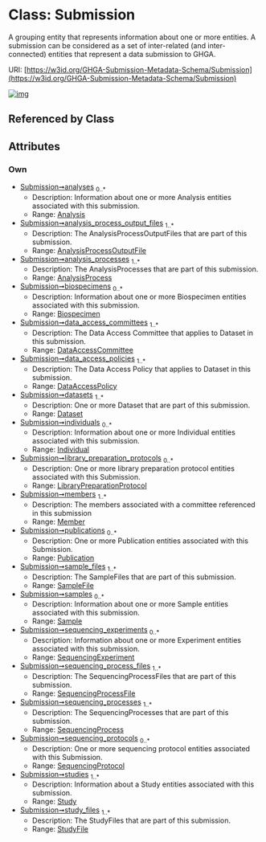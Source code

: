 
# Class: Submission


A grouping entity that represents information about one or more entities. A submission can be considered as a set of inter-related (and inter-connected) entities that represent a data submission to GHGA.

URI: [https://w3id.org/GHGA-Submission-Metadata-Schema/Submission](https://w3id.org/GHGA-Submission-Metadata-Schema/Submission)


[![img](https://yuml.me/diagram/nofunky;dir:TB/class/[StudyFile]<study_files%201..*-++[Submission],[Study]<studies%201..*-++[Submission],[SequencingProtocol]<sequencing_protocols%200..*-++[Submission],[SequencingProcess]<sequencing_processes%201..*-++[Submission],[SequencingProcessFile]<sequencing_process_files%201..*-++[Submission],[SequencingExperiment]<sequencing_experiments%200..*-++[Submission],[Sample]<samples%200..*-++[Submission],[SampleFile]<sample_files%201..*-++[Submission],[Publication]<publications%200..*-++[Submission],[Member]<members%201..*-++[Submission],[LibraryPreparationProtocol]<library_preparation_protocols%200..*-++[Submission],[Individual]<individuals%200..*-++[Submission],[Dataset]<datasets%201..*-++[Submission],[DataAccessPolicy]<data_access_policies%201..*-++[Submission],[DataAccessCommittee]<data_access_committees%201..*-++[Submission],[Biospecimen]<biospecimens%200..*-++[Submission],[AnalysisProcess]<analysis_processes%201..*-++[Submission],[AnalysisProcessOutputFile]<analysis_process_output_files%201..*-++[Submission],[Analysis]<analyses%200..*-++[Submission],[StudyFile],[Study],[SequencingProtocol],[SequencingProcessFile],[SequencingProcess],[SequencingExperiment],[SampleFile],[Sample],[Publication],[Member],[LibraryPreparationProtocol],[Individual],[Dataset],[DataAccessPolicy],[DataAccessCommittee],[Biospecimen],[AnalysisProcessOutputFile],[AnalysisProcess],[Analysis])](https://yuml.me/diagram/nofunky;dir:TB/class/[StudyFile]<study_files%201..*-++[Submission],[Study]<studies%201..*-++[Submission],[SequencingProtocol]<sequencing_protocols%200..*-++[Submission],[SequencingProcess]<sequencing_processes%201..*-++[Submission],[SequencingProcessFile]<sequencing_process_files%201..*-++[Submission],[SequencingExperiment]<sequencing_experiments%200..*-++[Submission],[Sample]<samples%200..*-++[Submission],[SampleFile]<sample_files%201..*-++[Submission],[Publication]<publications%200..*-++[Submission],[Member]<members%201..*-++[Submission],[LibraryPreparationProtocol]<library_preparation_protocols%200..*-++[Submission],[Individual]<individuals%200..*-++[Submission],[Dataset]<datasets%201..*-++[Submission],[DataAccessPolicy]<data_access_policies%201..*-++[Submission],[DataAccessCommittee]<data_access_committees%201..*-++[Submission],[Biospecimen]<biospecimens%200..*-++[Submission],[AnalysisProcess]<analysis_processes%201..*-++[Submission],[AnalysisProcessOutputFile]<analysis_process_output_files%201..*-++[Submission],[Analysis]<analyses%200..*-++[Submission],[StudyFile],[Study],[SequencingProtocol],[SequencingProcessFile],[SequencingProcess],[SequencingExperiment],[SampleFile],[Sample],[Publication],[Member],[LibraryPreparationProtocol],[Individual],[Dataset],[DataAccessPolicy],[DataAccessCommittee],[Biospecimen],[AnalysisProcessOutputFile],[AnalysisProcess],[Analysis])

## Referenced by Class


## Attributes


### Own

 * [Submission➞analyses](Submission_analyses.md)  <sub>0..\*</sub>
     * Description: Information about one or more Analysis entities associated with this submission.
     * Range: [Analysis](Analysis.md)
 * [Submission➞analysis_process_output_files](Submission_analysis_process_output_files.md)  <sub>1..\*</sub>
     * Description: The AnalysisProcessOutputFiles that are part of this submission.
     * Range: [AnalysisProcessOutputFile](AnalysisProcessOutputFile.md)
 * [Submission➞analysis_processes](Submission_analysis_processes.md)  <sub>1..\*</sub>
     * Description: The AnalysisProcesses that are part of this submission.
     * Range: [AnalysisProcess](AnalysisProcess.md)
 * [Submission➞biospecimens](Submission_biospecimens.md)  <sub>0..\*</sub>
     * Description: Information about one or more Biospecimen entities associated with this submission.
     * Range: [Biospecimen](Biospecimen.md)
 * [Submission➞data_access_committees](Submission_data_access_committees.md)  <sub>1..\*</sub>
     * Description: The Data Access Committee that applies to Dataset in this submission.
     * Range: [DataAccessCommittee](DataAccessCommittee.md)
 * [Submission➞data_access_policies](Submission_data_access_policies.md)  <sub>1..\*</sub>
     * Description: The Data Access Policy that applies to Dataset in this submission.
     * Range: [DataAccessPolicy](DataAccessPolicy.md)
 * [Submission➞datasets](Submission_datasets.md)  <sub>1..\*</sub>
     * Description: One or more Dataset that are part of this submission.
     * Range: [Dataset](Dataset.md)
 * [Submission➞individuals](Submission_individuals.md)  <sub>0..\*</sub>
     * Description: Information about one or more Individual entities associated with this submission.
     * Range: [Individual](Individual.md)
 * [Submission➞library_preparation_protocols](Submission_library_preparation_protocols.md)  <sub>0..\*</sub>
     * Description: One or more library preparation protocol entities associated with this Submission.
     * Range: [LibraryPreparationProtocol](LibraryPreparationProtocol.md)
 * [Submission➞members](Submission_members.md)  <sub>1..\*</sub>
     * Description: The members associated with a committee referenced in this submission
     * Range: [Member](Member.md)
 * [Submission➞publications](Submission_publications.md)  <sub>0..\*</sub>
     * Description: One or more Publication entities associated with this Submission.
     * Range: [Publication](Publication.md)
 * [Submission➞sample_files](Submission_sample_files.md)  <sub>1..\*</sub>
     * Description: The SampleFiles that are part of this submission.
     * Range: [SampleFile](SampleFile.md)
 * [Submission➞samples](Submission_samples.md)  <sub>0..\*</sub>
     * Description: Information about one or more Sample entities associated with this submission.
     * Range: [Sample](Sample.md)
 * [Submission➞sequencing_experiments](Submission_sequencing_experiments.md)  <sub>0..\*</sub>
     * Description: Information about one or more Experiment entities associated with this submission.
     * Range: [SequencingExperiment](SequencingExperiment.md)
 * [Submission➞sequencing_process_files](Submission_sequencing_process_files.md)  <sub>1..\*</sub>
     * Description: The SequencingProcessFiles that are part of this submission.
     * Range: [SequencingProcessFile](SequencingProcessFile.md)
 * [Submission➞sequencing_processes](Submission_sequencing_processes.md)  <sub>1..\*</sub>
     * Description: The SequencingProcesses that are part of this submission.
     * Range: [SequencingProcess](SequencingProcess.md)
 * [Submission➞sequencing_protocols](Submission_sequencing_protocols.md)  <sub>0..\*</sub>
     * Description: One or more sequencing protocol entities associated with this Submission.
     * Range: [SequencingProtocol](SequencingProtocol.md)
 * [Submission➞studies](Submission_studies.md)  <sub>1..\*</sub>
     * Description: Information about a Study entities associated with this submission.
     * Range: [Study](Study.md)
 * [Submission➞study_files](Submission_study_files.md)  <sub>1..\*</sub>
     * Description: The StudyFiles that are part of this submission.
     * Range: [StudyFile](StudyFile.md)
